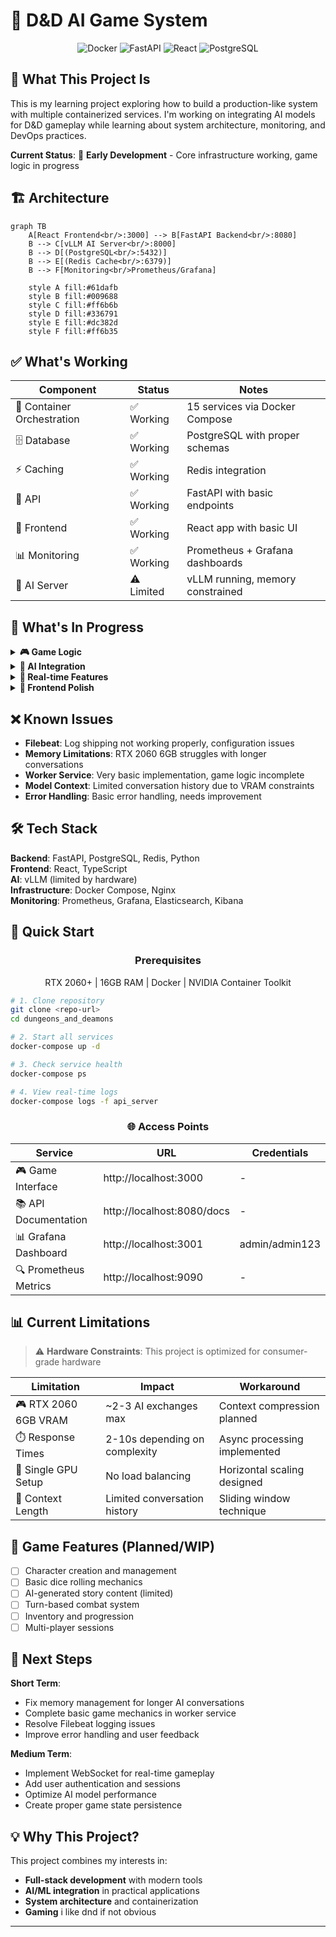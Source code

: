 # 🎲 D&D AI Game System

<div align="center">
  
![Docker](https://img.shields.io/badge/Docker-Compose-2496ED?style=for-the-badge&logo=docker&logoColor=white)
![FastAPI](https://img.shields.io/badge/FastAPI-009688?style=for-the-badge&logo=fastapi&logoColor=white)
![React](https://img.shields.io/badge/React-20232A?style=for-the-badge&logo=react&logoColor=61DAFB)
![PostgreSQL](https://img.shields.io/badge/PostgreSQL-316192?style=for-the-badge&logo=postgresql&logoColor=white)

</div>

## 🎯 What This Project Is

This is my learning project exploring how to build a production-like system with multiple containerized services. I'm working on integrating AI models for D&D gameplay while learning about system architecture, monitoring, and DevOps practices.

**Current Status**: 🚧 **Early Development** - Core infrastructure working, game logic in progress

## 🏗️ Architecture

```mermaid
graph TB
    A[React Frontend<br/>:3000] --> B[FastAPI Backend<br/>:8080]
    B --> C[vLLM AI Server<br/>:8000]
    B --> D[(PostgreSQL<br/>:5432)]
    B --> E[(Redis Cache<br/>:6379)]
    B --> F[Monitoring<br/>Prometheus/Grafana]
    
    style A fill:#61dafb
    style B fill:#009688
    style C fill:#ff6b6b
    style D fill:#336791
    style E fill:#dc382d
    style F fill:#ff6b35
```

## ✅ What's Working

| Component | Status | Notes |
|-----------|--------|-------|
| 🐳 Container Orchestration | ✅ Working | 15 services via Docker Compose |
| 🗄️ Database | ✅ Working | PostgreSQL with proper schemas |
| ⚡ Caching | ✅ Working | Redis integration |
| 🚀 API | ✅ Working | FastAPI with basic endpoints |
| 🎨 Frontend | ✅ Working | React app with basic UI |
| 📊 Monitoring | ✅ Working | Prometheus + Grafana dashboards |
| 🤖 AI Server | ⚠️ Limited | vLLM running, memory constrained |

## 🚧 What's In Progress

<details>
<summary><strong>🎮 Game Logic</strong></summary>
<br>

- Simple random mechanics implemented
- Needs expansion for full D&D rules
- Combat system placeholder ready

</details>

<details>
<summary><strong>🤖 AI Integration</strong></summary>
<br>

- Can handle ~2 prompts before memory issues
- TheBloke/TinyLlama-1.1B-Chat-v1.0-AWQ"
- RTX 2060 6GB VRAM limitations (thus quantized model)
- Context management needs optimization

</details>

<details>
<summary><strong>🔌 Real-time Features</strong></summary>
<br>

- WebSocket infrastructure planned
- Live dice rolling system designed
- Multi-player sessions architecture ready

</details>

<details>
<summary><strong>🎨 Frontend Polish</strong></summary>
<br>

- Basic functionality complete
- UI/UX improvements needed
- Mobile responsiveness pending

</details>

## ❌ Known Issues

- **Filebeat**: Log shipping not working properly, configuration issues
- **Memory Limitations**: RTX 2060 6GB struggles with longer conversations
- **Worker Service**: Very basic implementation, game logic incomplete
- **Model Context**: Limited conversation history due to VRAM constraints
- **Error Handling**: Basic error handling, needs improvement

## 🛠️ Tech Stack

**Backend**: FastAPI, PostgreSQL, Redis, Python  
**Frontend**: React, TypeScript  
**AI**: vLLM (limited by hardware)  
**Infrastructure**: Docker Compose, Nginx  
**Monitoring**: Prometheus, Grafana, Elasticsearch, Kibana  

## 🚀 Quick Start

<div align="center">

### Prerequisites
RTX 2060+ | 16GB RAM | Docker | NVIDIA Container Toolkit

</div>

```bash
# 1. Clone repository
git clone <repo-url>
cd dungeons_and_deamons

# 2. Start all services
docker-compose up -d

# 3. Check service health
docker-compose ps

# 4. View real-time logs
docker-compose logs -f api_server
```

<div align="center">

### 🌐 Access Points

| Service | URL | Credentials |
|---------|-----|-------------|
| 🎮 Game Interface | http://localhost:3000 | - |
| 📚 API Documentation | http://localhost:8080/docs | - |
| 📊 Grafana Dashboard | http://localhost:3001 | admin/admin123 |
| 🔍 Prometheus Metrics | http://localhost:9090 | - |

</div>

## 📊 Current Limitations

> ⚠️ **Hardware Constraints**: This project is optimized for consumer-grade hardware

| Limitation | Impact | Workaround |
|------------|--------|------------|
| 🎮 RTX 2060 6GB VRAM | ~2-3 AI exchanges max | Context compression planned |
| ⏱️ Response Times | 2-10s depending on complexity | Async processing implemented |
| 🔄 Single GPU Setup | No load balancing | Horizontal scaling designed |
| 📝 Context Length | Limited conversation history | Sliding window technique |  


## 🎲 Game Features (Planned/WIP)

- [ ] Character creation and management
- [ ] Basic dice rolling mechanics  
- [ ] AI-generated story content (limited)
- [ ] Turn-based combat system
- [ ] Inventory and progression
- [ ] Multi-player sessions

## 🔮 Next Steps

**Short Term**:
- Fix memory management for longer AI conversations
- Complete basic game mechanics in worker service
- Resolve Filebeat logging issues
- Improve error handling and user feedback

**Medium Term**:
- Implement WebSocket for real-time gameplay
- Add user authentication and sessions
- Optimize AI model performance
- Create proper game state persistence

## 💡 Why This Project?

This project combines my interests in:
- **Full-stack development** with modern tools
- **AI/ML integration** in practical applications  
- **System architecture** and containerization
- **Gaming** i like dnd if not obvious

---
